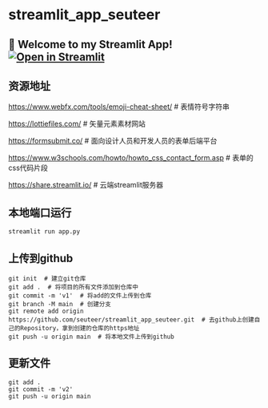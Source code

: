 # streamlit_app_seuteer

## 🎉 Welcome to my Streamlit App! [![Open in Streamlit][share_badge]][share_link]

[share_badge]: https://static.streamlit.io/badges/streamlit_badge_black_white.svg
[share_link]: https://share.streamlit.io/seuteer/streamlit_app_seuteer/main/app.py

## 资源地址
https://www.webfx.com/tools/emoji-cheat-sheet/  # 表情符号字符串

https://lottiefiles.com/  # 矢量元素素材网站

https://formsubmit.co/  # 面向设计人员和开发人员的表单后端平台

https://www.w3schools.com/howto/howto_css_contact_form.asp  # 表单的css代码片段

https://share.streamlit.io/  # 云端streamlit服务器

## 本地端口运行

```shell
streamlit run app.py
```

## 上传到github

```shell
git init  # 建立git仓库
git add .  # 将项目的所有文件添加到仓库中
git commit -m 'v1'  # 将add的文件上传到仓库
git branch -M main  # 创建分支
git remote add origin https://github.com/seuteer/streamlit_app_seuteer.git  # 去github上创建自己的Repository，拿到创建的仓库的https地址
git push -u origin main  # 将本地文件上传到github
```

## 更新文件

```shell
git add .
git commit -m 'v2'
git push -u origin main
```

